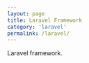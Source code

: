 ```yaml
---
layout: page
title: Laravel Framework
category: 'laravel'
permalink: /laravel/
---
```


Laravel framework.

